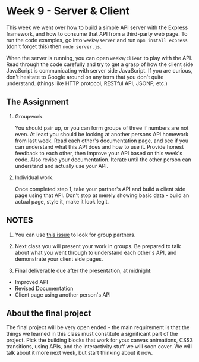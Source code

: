 # Week 9 - Server & Client

This week we went over how to build a simple API server with the Express framework, and how to consume that API from a third-party web page. To run the code examples, go into `week9/server` and run `npm install express` (don't forget this) then `node server.js`.

When the server is running, you can open `week9/client` to play with the API. Read through the code carefully and try to get a grasp of how the client side JavaScript is communicating with server side JavaScript. If you are curious, don't hesitate to Google around on any term that you don't quite understand. (things like HTTP protocol, RESTful API, JSONP, etc.)

## The Assignment

1. Groupwork.

    You should pair up, or you can form groups of three if numbers are not even. At least you should be looking at another persons API homework from last week. Read each other's documentation page, and see if you can understand what this API does and how to use it. Provide honest feedback to each other, then improve your API based on this week's code. Also revise your documentation. Iterate until the other person can understand and actually use your API.

2. Individual work.

    Once completed step 1, take your partner's API and build a client side page using that API. Don't stop at merely showing basic data - build an actual page, style it, make it look legit.

## NOTES

1. You can use [this issue](https://github.com/yyx990803/creative-html5/issues/6) to look for group partners.

2. Next class you will present your work in groups. Be prepared to talk about what you went through to understand each other's API, and demonstrate your client side pages.

3. Final deliverable due after the presentation, at midnight:

- Improved API
- Revised Documentation
- Client page using another person's API

## About the final project

The final project will be very open ended - the main requirement is that the things we learned in this class must constitute a significant part of the project. Pick the building blocks that work for you: canvas animations, CSS3 transitions, using APIs, and the interactivity stuff we will soon cover. We will talk about it more next week, but start thinking about it now.